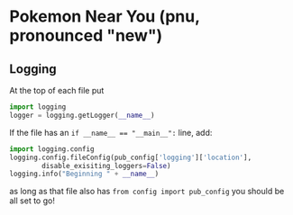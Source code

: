 Pokemon Near You (pnu, pronounced "new")
=======================

## Logging ##
At the top of each file put
```python
import logging
logger = logging.getLogger(__name__)
```

If the file has an `if __name__ == "__main__":` line, add:
```python
import logging.config
logging.config.fileConfig(pub_config['logging']['location'],
        disable_exisiting_loggers=False)
logging.info("Beginning " + __name__)
```

as long as that file also has `from config import pub_config` you
should be all set to go!
